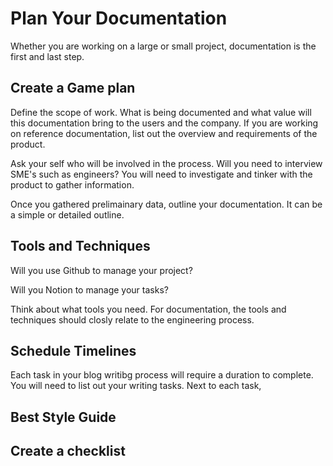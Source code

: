 # Plan Your Documentation

Whether you are working on a large or small project, documentation is the first and last step. 

## Create a Game plan

Define the scope of work. What is being documented and what value will this documentation bring to the users and the company. If you are working on reference documentation, list out the overview and requirements of the product. 

Ask your self who will be involved in the process. Will you need to interview SME's such as engineers? You will need to investigate and tinker with the product to gather information. 

Once you gathered prelimainary data, outline your documentation. It can be a simple or detailed outline. 

## Tools and Techniques

Will you use Github to manage your project? 

Will you Notion to manage your tasks?

Think about what tools you need. For documentation, the tools and techniques should closly relate to the engineering process. 

## Schedule Timelines

Each task in your blog writibg process will require a duration to complete. You will need to list out your writing tasks. Next to each task, 

## Best Style Guide

## Create a checklist

